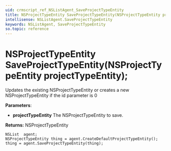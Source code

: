 ```yaml
---
uid: crmscript_ref_NSListAgent_SaveProjectTypeEntity
title: NSProjectTypeEntity SaveProjectTypeEntity(NSProjectTypeEntity projectTypeEntity);
intellisense: NSListAgent.SaveProjectTypeEntity
keywords: NSListAgent, SaveProjectTypeEntity
so.topic: reference
---
```


# NSProjectTypeEntity SaveProjectTypeEntity(NSProjectTypeEntity projectTypeEntity);
	  
Updates the existing NSProjectTypeEntity or creates a new NSProjectTypeEntity if the id parameter is 0
	  
**Parameters**:
 - **projectTypeEntity** The NSProjectTypeEntity to save.

**Returns:** NSProjectTypeEntity

```crmscript
NSList  agent;
NSProjectTypeEntity thing = agent.CreateDefaultProjectTypeEntity();
thing = agent.SaveProjectTypeEntity(thing);
```

